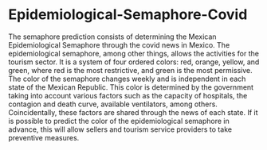 # Epidemiological-Semaphore-Covid
The semaphore prediction consists of determining the Mexican Epidemiological Semaphore through the covid news in Mexico. The epidemiological semaphore, among other things, allows the activities for the tourism sector. It is a system of four ordered colors: red, orange, yellow, and green, where red is the most restrictive, and green is the most permissive. The color of the semaphore changes weekly and is independent in each state of the Mexican Republic. This color is determined by the government taking into account various factors such as the capacity of hospitals, the contagion and death curve, available ventilators, among others. Coincidentally, these factors are shared through the news of each state. If it is possible to predict the color of the epidemiological semaphore in advance, this will allow sellers and tourism service providers to take preventive measures. 
